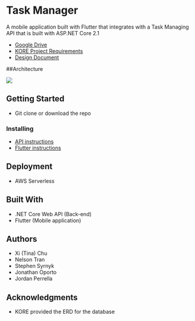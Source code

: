 # Task Manager

A mobile application built with Flutter that integrates with a Task Managing API that is built with ASP.NET Core 2.1

* [Google Drive](https://drive.google.com/open?id=152iXPBzXkmBrEiGeA1CxkhKxQQXTxXR6)
* [KORE Project Requirements](https://drive.google.com/drive/folders/152iXPBzXkmBrEiGeA1CxkhKxQQXTxXR6)
* [Design Document](https://docs.google.com/document/d/1OOhsAdpf2sLjm5drSU1pfyU3SWm1O0hKQgxbko0kGcc/edit#)

##Architecture

![](/project-files/architecture-diagram.gif)

## Getting Started
* Git clone or download the repo

### Installing
* [API instructions](https://github.com/nelsontrangithub/task-manager-kore/tree/master/kore_api)
* [Flutter instructions](https://github.com/nelsontrangithub/task-manager-kore/tree/master/kore_app)

## Deployment
* AWS Serverless

## Built With
* .NET Core Web API (Back-end)
* Flutter (Mobile application)

## Authors
* Xi (Tina) Chu
* Nelson Tran
* Stephen Syrnyk
* Jonathan Oporto
* Jordan Perrella

## Acknowledgments
* KORE provided the ERD for the database
